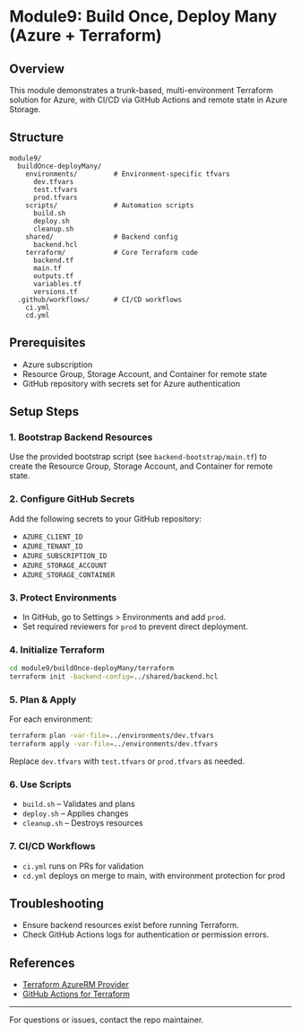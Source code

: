# Module9: Build Once, Deploy Many (Azure + Terraform)

## Overview
This module demonstrates a trunk-based, multi-environment Terraform solution for Azure, with CI/CD via GitHub Actions and remote state in Azure Storage.

## Structure
```
module9/
  buildOnce-deployMany/
    environments/         # Environment-specific tfvars
      dev.tfvars
      test.tfvars
      prod.tfvars
    scripts/              # Automation scripts
      build.sh
      deploy.sh
      cleanup.sh
    shared/               # Backend config
      backend.hcl
    terraform/            # Core Terraform code
      backend.tf
      main.tf
      outputs.tf
      variables.tf
      versions.tf
  .github/workflows/      # CI/CD workflows
    ci.yml
    cd.yml
```

## Prerequisites
- Azure subscription
- Resource Group, Storage Account, and Container for remote state
- GitHub repository with secrets set for Azure authentication

## Setup Steps
### 1. Bootstrap Backend Resources
Use the provided bootstrap script (see `backend-bootstrap/main.tf`) to create the Resource Group, Storage Account, and Container for remote state.

### 2. Configure GitHub Secrets
Add the following secrets to your GitHub repository:
- `AZURE_CLIENT_ID`
- `AZURE_TENANT_ID`
- `AZURE_SUBSCRIPTION_ID`
- `AZURE_STORAGE_ACCOUNT`
- `AZURE_STORAGE_CONTAINER`

### 3. Protect Environments
- In GitHub, go to Settings > Environments and add `prod`.
- Set required reviewers for `prod` to prevent direct deployment.

### 4. Initialize Terraform
```sh
cd module9/buildOnce-deployMany/terraform
terraform init -backend-config=../shared/backend.hcl
```

### 5. Plan & Apply
For each environment:
```sh
terraform plan -var-file=../environments/dev.tfvars
terraform apply -var-file=../environments/dev.tfvars
```
Replace `dev.tfvars` with `test.tfvars` or `prod.tfvars` as needed.

### 6. Use Scripts
- `build.sh` – Validates and plans
- `deploy.sh` – Applies changes
- `cleanup.sh` – Destroys resources

### 7. CI/CD Workflows
- `ci.yml` runs on PRs for validation
- `cd.yml` deploys on merge to main, with environment protection for prod

## Troubleshooting
- Ensure backend resources exist before running Terraform.
- Check GitHub Actions logs for authentication or permission errors.

## References
- [Terraform AzureRM Provider](https://registry.terraform.io/providers/hashicorp/azurerm/latest/docs)
- [GitHub Actions for Terraform](https://github.com/hashicorp/setup-terraform)

---
For questions or issues, contact the repo maintainer.

